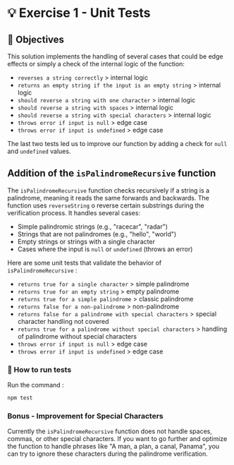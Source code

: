 # 💡 Exercise 1 - Unit Tests

## 🎯 Objectives

This solution implements the handling of several cases that could be edge effects or simply a check of the internal logic of the function:

- `reverses a string correctly` > internal logic
- `returns an empty string if the input is an empty string` > internal logic
- `should reverse a string with one character` > internal logic
- `should reverse a string with spaces` > internal logic
- `should reverse a string with special characters` > internal logic
- `throws error if input is null` > edge case
- `throws error if input is undefined` > edge case

The last two tests led us to improve our function by adding a check for `null` and `undefined` values.

## Addition of the `isPalindromeRecursive` function

The `isPalindromeRecursive` function checks recursively if a string is a palindrome, meaning it reads the same forwards and backwards. The function uses `reverseString` o reverse certain substrings during the verification process. It handles several cases:

- Simple palindromic strings (e.g., "racecar", "radar")
- Strings that are not palindromes (e.g., "hello", "world")
- Empty strings or strings with a single character
- Cases where the input is `null` or `undefined` (throws an error)

Here are some unit tests that validate the behavior of `isPalindromeRecursive` :

- `returns true for a single character` > simple palindrome
- `returns true for an empty string` > empty palindrome
- `returns true for a simple palindrome` > classic palindrome
- `returns false for a non-palindrome` > non-palindrome
- `returns false for a palindrome with special characters` > special character handling not covered
- `returns true for a palindrome without special characters` > handling of palindrome without special characters
- `throws error if input is null` > edge case
- `throws error if input is undefined` > edge case

### 🚀 How to run tests

Run the command :

```bash
npm test
```

### Bonus - Improvement for Special Characters

Currently the `isPalindromeRecursive` function does not handle spaces, commas, or other special characters. If you want to go further and optimize the function to handle phrases like "A man, a plan, a canal, Panama", you can try to ignore these characters during the palindrome verification.
